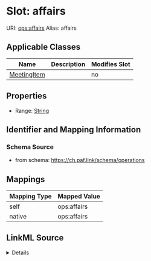 

# Slot: affairs 



URI: [ops:affairs](https://ch.paf.link/schema/operations/affairs)
Alias: affairs

<!-- no inheritance hierarchy -->





## Applicable Classes

| Name | Description | Modifies Slot |
| --- | --- | --- |
| [MeetingItem](MeetingItem.md) |  |  no  |







## Properties

* Range: [String](String.md)





## Identifier and Mapping Information







### Schema Source


* from schema: https://ch.paf.link/schema/operations




## Mappings

| Mapping Type | Mapped Value |
| ---  | ---  |
| self | ops:affairs |
| native | ops:affairs |




## LinkML Source

<details>
```yaml
name: affairs
from_schema: https://ch.paf.link/schema/operations
rank: 1000
alias: affairs
domain_of:
- MeetingItem
range: string

```
</details>